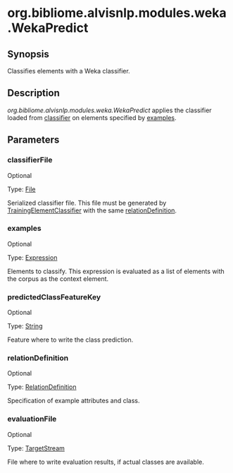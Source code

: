 # org.bibliome.alvisnlp.modules.weka.WekaPredict

## Synopsis

Classifies elements with a Weka classifier.

## Description

*org.bibliome.alvisnlp.modules.weka.WekaPredict* applies the classifier loaded from [classifier](#classifier) on elements specified by [examples](#examples).

## Parameters

<a name="classifierFile">

### classifierFile

Optional

Type: [File](../converter/java.io.File)

Serialized classifier file. This file must be generated by [TrainingElementClassifier](../module/TrainingElementClassifier) with the same [relationDefinition](#relationDefinition).

<a name="examples">

### examples

Optional

Type: [Expression](../converter/alvisnlp.corpus.expressions.Expression)

Elements to classify. This expression is evaluated as a list of elements with the corpus as the context element.

<a name="predictedClassFeatureKey">

### predictedClassFeatureKey

Optional

Type: [String](../converter/java.lang.String)

Feature where to write the class prediction.

<a name="relationDefinition">

### relationDefinition

Optional

Type: [RelationDefinition](../converter/org.bibliome.alvisnlp.modules.weka.RelationDefinition)

Specification of example attributes and class.

<a name="evaluationFile">

### evaluationFile

Optional

Type: [TargetStream](../converter/org.bibliome.util.streams.TargetStream)

File where to write evaluation results, if actual classes are available.

